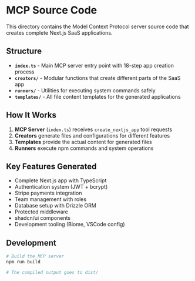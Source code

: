 # MCP Source Code

This directory contains the Model Context Protocol server source code that creates complete Next.js SaaS applications.

## Structure

- **`index.ts`** - Main MCP server entry point with 18-step app creation process
- **`creators/`** - Modular functions that create different parts of the SaaS app
- **`runners/`** - Utilities for executing system commands safely
- **`templates/`** - All file content templates for the generated applications

## How It Works

1. **MCP Server** (`index.ts`) receives `create_nextjs_app` tool requests
2. **Creators** generate files and configurations for different features
3. **Templates** provide the actual content for generated files
4. **Runners** execute npm commands and system operations

## Key Features Generated

- Complete Next.js app with TypeScript
- Authentication system (JWT + bcrypt)
- Stripe payments integration
- Team management with roles
- Database setup with Drizzle ORM
- Protected middleware
- shadcn/ui components
- Development tooling (Biome, VSCode config)

## Development

```bash
# Build the MCP server
npm run build

# The compiled output goes to dist/
```